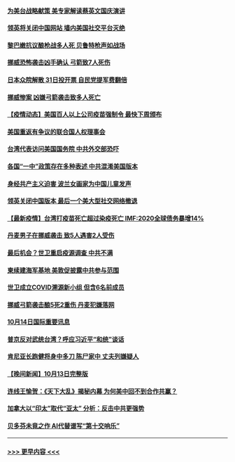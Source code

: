 #### [为美台战略献策 美专家解读蔡英文国庆演讲](../pages/prog202/a103243272.md?t=10151001) 
#### [领英将关闭中国网站 墙内美国社交平台灭绝](../pages/prog202/a103243269.md?t=10151001) 
#### [黎巴嫩抗议酿枪战多人死 贝鲁特枪声如战场](../pages/prog202/a103243247.md?t=10151001) 
#### [挪威恐怖袭击凶手确认 弓箭致7人死伤](../pages/prog202/a103243227.md?t=10151001) 
#### [日本众院解散 31日投开票 自民党提军费翻倍](../pages/prog202/a103243155.md?t=10151001) 
#### [挪威惨案 凶嫌弓箭袭击致多人死亡](../pages/prog202/a103242203.md?t=10151001) 
#### [【疫情动态】美国百人以上公司疫苗强制令 最快下周颁布](../pages/prog202/a103242170.md?t=10151001) 
#### [美国重返有争议的联合国人权理事会](../pages/prog202/a103242999.md?t=10151001) 
#### [台湾代表访问美国国务院 中共外交部恐吓](../pages/prog202/a103243036.md?t=10151001) 
#### [各国“一中”政策存在多种表述 中共混淆美国版本](../pages/prog202/a103242881.md?t=10151001) 
#### [身经共产主义迫害 波兰女画家为中国儿童发声](../pages/prog202/a103242969.md?t=10151001) 
#### [领英关闭中国版本 最后一个美大型社交网络撤退](../pages/prog202/a103242855.md?t=10151001) 
#### [【最新疫情】台湾打疫苗死亡超过染疫死亡 IMF:2020全球债务暴增14%](../pages/prog202/a103242934.md?t=10151001) 
#### [丹麦男子在挪威袭击 致5人遇害2人受伤](../pages/prog202/a103242923.md?t=10151001) 
#### [最后机会？世卫重启疫源调查 中共不满](../pages/prog202/a103242898.md?t=10151001) 
#### [柬续建海军基地 美敦促披露中共参与范围](../pages/prog202/a103242731.md?t=10151001) 
#### [世卫成立COVID溯源新小组 但含6名前成员](../pages/prog202/a103242745.md?t=10151001) 
#### [挪威弓箭袭击酿5死2重伤 丹麦犯嫌落网](../pages/prog202/a103242752.md?t=10151001) 
#### [10月14日国际重要讯息](../pages/prog202/a103242639.md?t=10151001) 
#### [普京反对武统台湾？呼应习近平“和统”谈话](../pages/prog202/a103242549.md?t=10151001) 
#### [肯尼亚长跑健将身中多刀 陈尸家中 丈夫列嫌疑人](../pages/prog202/a103242535.md?t=10151001) 
#### [【晚间新闻】10月13日完整版](../pages/prog202/a103242281.md?t=10151001) 
#### [连线王愉贺：《天下大乱》揭秘内幕 为何美中回不到合作共赢？](../pages/prog202/a103241396.md?t=10151001) 
#### [加拿大以“印太”取代“亚太” 分析：反击中共更强势](../pages/prog202/a103242127.md?t=10151001) 
#### [贝多芬未竟之作 AI代替谱写“第十交响乐”](../pages/prog202/a103242180.md?t=10151001) 

----
#### [ >>> 更早内容 <<< ](../indexes/prog202-earlier.md)
